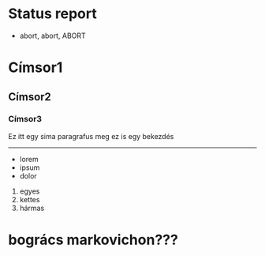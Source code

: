 # Status report

- abort, abort, ABORT

# Címsor1
## Címsor2
### Címsor3

Ez itt egy sima paragrafus
meg ez is egy bekezdés

---

- lorem
- ipsum
- dolor

1. egyes
2. kettes
3. hármas

# bogrács markovichon??? #